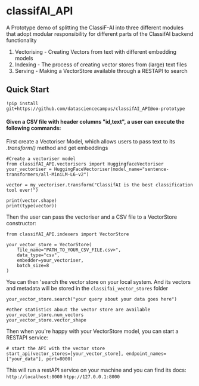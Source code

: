 # classifAI_API
A Prototype demo of splitting the ClassiF-AI into three different modules that adopt modular responsibility for different parts of the ClassifAI backend functionality

1. Vectorising - Creating Vectors from text with different embedding models
2. Indexing - The process of creating vector stores from (large) text files
3. Serving - Making a VectorStore available through a RESTAPI to search


## Quick Start

`!pip install git+https://github.com/datasciencecampus/classifAI_API@oo-prototype`

#### Given a CSV file with header columns "id,text", a user can execute the following commands:


First create a Vectoriser Model, which allows users to pass text to its <i>.transform()</i> method and get embeddings
```
#Create a vectoriser model
from classifAI_API.vectorisers import HuggingfaceVectoriser
your_vectoriser = HuggingFaceVectoriser(model_name="sentence-transformers/all-MiniLM-L6-v2")

vector = my_vectoriser.transform("ClassifAI is the best classification tool ever!")

print(vector.shape)
print(type(vector))
```

Then the user can pass the vectoriser and a CSV file to a VectorStore constructor:
```
from classifAI_API.indexers import VectorStore

your_vector_store = VectorStore(
    file_name="PATH_TO_YOUR_CSV_FILE.csv>",
    data_type="csv",
    embedder=your_vectoriser,
    batch_size=8
)
```

You can then 'search the vector store on your local system. And its vectors and metadata will be stored in the `classifai_vector_stores` folder

```
your_vector_store.search("your query about your data goes here")

#other statistics about the vector store are available
your_vector_store.num_vectors
your_vector_store.vector_shape
```


Then when you're happy with your VectorStore model, you can start a RESTAPI service:
```
# start the API with the vector store
start_api(vector_stores=[your_vector_store], endpoint_names=["your_data"], port=8000)
```

This will run a restAPI service on your machine and you can find its docs:
`http://localhost:8000`
`htpp://127.0.0.1:8000`




